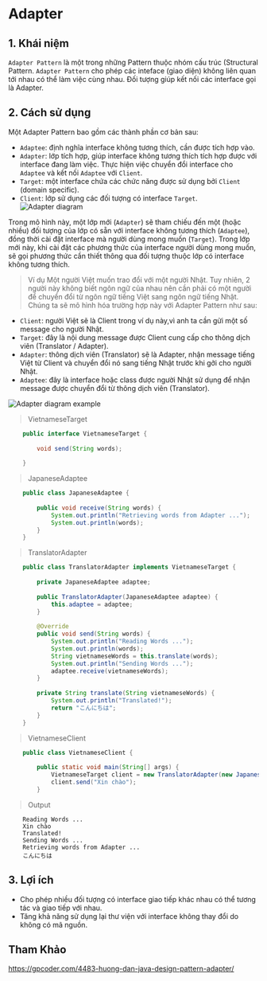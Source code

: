# Adapter
## 1. Khái niệm
`Adapter Pattern` là một trong những Pattern thuộc nhóm cấu trúc (Structural Pattern. `Adapter Pattern` cho phép các inteface (giao diện) không liên quan tới nhau có thể làm việc cùng nhau. Đối tượng giúp kết nối các interface gọi là Adapter.
## 2. Cách sử dụng
Một Adapter Pattern bao gồm các thành phần cơ bản sau:

- `Adaptee`: định nghĩa interface không tương thích, cần được tích hợp vào.
- `Adapter`: lớp tích hợp, giúp interface không tương thích tích hợp được với interface đang làm việc. Thực hiện việc chuyển đổi interface cho `Adaptee` và kết nối `Adaptee` với `Client`.
- `Target`: một interface chứa các chức năng được sử dụng bởi `Client` (domain specific).
- `Client`: lớp sử dụng các đối tượng có interface `Target`.
![Adapter diagram](https://gpcoder.com/wp-content/uploads/2018/10/design-patterns-object-adapter-diagram.png)

Trong mô hình này, một lớp mới (`Adapter`) sẽ tham chiếu đến một (hoặc nhiều) đối tượng của lớp có sẵn với interface không tương thích (`Adaptee`), đồng thời cài đặt interface mà người dùng mong muốn (`Target`). Trong lớp mới này, khi cài đặt các phương thức của interface người dùng mong muốn, sẽ gọi phương thức cần thiết thông qua đối tượng thuộc lớp có interface không tương thích.

>Ví dụ
Một người Việt muốn trao đổi với một người Nhật. Tuy nhiên, 2 người này không biết ngôn ngữ của nhau nên cần phải có một người để chuyển đổi từ ngôn ngữ tiếng Việt sang ngôn ngữ tiếng Nhật. Chúng ta sẽ mô hình hóa trường hợp này với Adapter Pattern như sau:

- `Client`: người Việt sẽ là Client trong ví dụ này,vì anh ta cần gửi một số message cho người Nhật.
- `Target`: đây là nội dung message được Client cung cấp cho thông dịch viên (Translator / Adapter).
- `Adapter`: thông dịch viên (Translator) sẽ là Adapter, nhận message tiếng Việt từ Client và chuyển đổi nó sang tiếng Nhật trước khi gởi cho người Nhật.
- `Adaptee`: đây là interface hoặc class được người Nhật sử dụng để nhận message được chuyển đổi từ thông dịch viên (Translator).

![Adapter diagram example](https://gpcoder.com/wp-content/uploads/2018/10/design-patterns-adapter-diagram-translator-example.png)

> VietnameseTarget
```java
    public interface VietnameseTarget {
    
        void send(String words);
    
    }
```
> JapaneseAdaptee
```java
    public class JapaneseAdaptee {
    
        public void receive(String words) {
            System.out.println("Retrieving words from Adapter ...");
            System.out.println(words);
        }
    }
```
> TranslatorAdapter
```java
    public class TranslatorAdapter implements VietnameseTarget {
    
        private JapaneseAdaptee adaptee;
    
        public TranslatorAdapter(JapaneseAdaptee adaptee) {
            this.adaptee = adaptee;
        }
    
        @Override
        public void send(String words) {
            System.out.println("Reading Words ...");
            System.out.println(words);
            String vietnameseWords = this.translate(words);
            System.out.println("Sending Words ...");
            adaptee.receive(vietnameseWords);
        }
    
        private String translate(String vietnameseWords) {
            System.out.println("Translated!");
            return "こんにちは";
        }
    }
```
> VietnameseClient
```java
    public class VietnameseClient {
    
        public static void main(String[] args) {
            VietnameseTarget client = new TranslatorAdapter(new JapaneseAdaptee());
            client.send("Xin chào");
        }
```
> Output
```
    Reading Words ...
    Xin chào
    Translated!
    Sending Words ...
    Retrieving words from Adapter ...
    こんにちは
```
## 3. Lợi ích
- Cho phép nhiều đối tượng có interface giao tiếp khác nhau có thể tương tác và giao tiếp với nhau.
- Tăng khả năng sử dụng lại thư viện với interface không thay đổi do không có mã nguồn.

## Tham Khảo

https://gpcoder.com/4483-huong-dan-java-design-pattern-adapter/